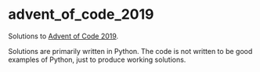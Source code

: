 # advent_of_code_2019
Solutions to [Advent of Code 2019](https://adventofcode.com/2019).

Solutions are primarily written in Python. The code is not written to be
good examples of Python, just to produce working solutions.
